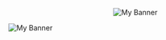 <p align="center">
  <img src="https://raw.githubusercontent.com/your-username/your-repo/main/banner.png" alt="My Banner">
</p>


![My Banner](https://github.com/ArelleNox/ArelleNox/issues/1#issue-2898457475)
